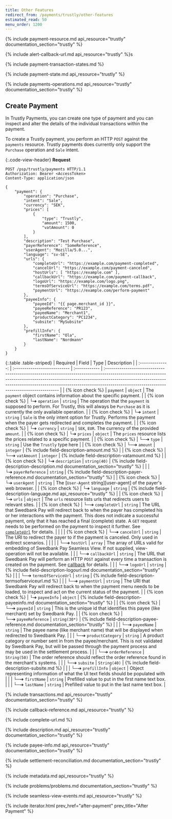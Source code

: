 ```yaml
---
title: Other Features
redirect_from: /payments/trustly/other-features
estimated_read: 50
menu_order: 1200
---
```


{% include payment-resource.md api_resource="trustly"
documentation_section="trustly" %}

{% include alert-callback-url.md api_resource="trustly" %}s

{% include payment-transaction-states.md %}

{% include payment-state.md api_resource="trustly" %}

{% include payments-operations.md api_resource="trustly" documentation_section="trustly" %}

## Create Payment

In Trustly Payments, you can create one type of payment and you can inspect and alter the details of the
individual transactions within the payment.

To create a Trustly payment, you perform an HTTP `POST` against the `payments`
resource. Trustly payments does currently only support the `Purchase` operation and `Sale` intent.

{:.code-view-header}
**Request**

```http
POST /psp/trustly/payments HTTP/1.1
Authorization: Bearer <AccessToken>
Content-Type: application/json

{
    "payment": {
        "operation": "Purchase",
        "intent": "Sale",
        "currency": "SEK",
        "prices": [
            {
                "type": "Trustly",
                "amount": 1500,
                "vatAmount": 0
            }
        ],
        "description": "Test Purchase",
        "payerReference": "SomeReference",
        "userAgent": "Mozilla/5.0...",
        "language": "sv-SE",
        "urls": {
            "completeUrl": "https://example.com/payment-completed",
            "cancelUrl": "https://example.com/payment-canceled",
            "hostUrls": [ "https://example.com" ],
            "callbackUrl": "https://example.com/payment-callback",
            "logoUrl": "https://example.com/logo.png",
            "termsOfServiceUrl": "https://example.com/terms.pdf",
            "paymentUrl": "https://example.com/perform-payment"
        },
        "payeeInfo": {
            "payeeId": "{{ page.merchant_id }}",
            "payeeReference": "PR123",
            "payeeName": "Merchant1",
            "productCategory": "PC1234",
            "subsite": "MySubsite"
        },
        "prefillInfo": {
            "firstName": "Ola",
            "lastName": "Nordmann"
        }
    }
}
```

{:.table .table-striped}
|     Required     | Field                        | Type          | Description                                                                                                                                                                                                                                                                                        |
| :--------------: | :--------------------------- | :------------ | :------------------------------------------------------------------------------------------------------------------------------------------------------------------------------------------------------------------------------------------------------------------------------------------------- |
| {% icon check %} | `payment`                    | `object`      | The `payment` object contains information about the specific payment.                                                                                                                                                                                                                              |
| {% icon check %} | └➔&nbsp;`operation`          | `string`      | The operation that the `payment` is supposed to perform. For Trustly, this will always be `Purchase` as it is currently the only available operation.                                                                                                                                              |
| {% icon check %} | └➔&nbsp;`intent`             | `string`      | `Sale` is the only intent option for Trustly. Performs the payment when the payer gets redirected and completes the payment.                                                                                                                                                                    |
| {% icon check %} | └➔&nbsp;`currency`           | `string`      | `SEK`, `EUR`. The currency of the provided `amount`.                                                                                                                                                                                                                                               |
| {% icon check %} | └➔&nbsp;`prices`             | `object`      | The `prices` resource lists the prices related to a specific payment.                                                                                                                                                                                                                              |
| {% icon check %} | └─➔&nbsp;`type`              | `string`      | Use the `Trustly` type here                                                                                                                                                                                                                                                                        |
| {% icon check %} | └─➔&nbsp;`amount`            | `integer`     | {% include field-description-amount.md %}                                                                                                                                                                                                                                                          |
| {% icon check %} | └─➔&nbsp;`vatAmount`         | `integer`     | {% include field-description-vatamount.md %}                                                                                                                                                                                                                                                       |
| {% icon check %} | └➔&nbsp;`description`        | `string(40)`  | {% include field-description-description.md documentation_section="trustly" %}                                                                                                                                                                                                                     |
|                  | └➔&nbsp;`payerReference`     | `string`      | {% include field-description-payer-reference.md documentation_section="trustly" %}                                                                                                                                                                                   |
| {% icon check %} | └➔&nbsp;`userAgent`          | `string`      | The [`User-Agent` string][user-agent] of the payer's web browser.                                                                                                                                                                                                                               |
| {% icon check %} | └➔&nbsp;`language`           | `string`      | {% include field-description-language.md api_resource="trustly" %}                                                                                                                                                                                                                                 |
| {% icon check %} | └➔&nbsp;`urls`               | `object`      | The `urls` resource lists urls that redirects users to relevant sites.                                                                                                                                                                                                                             |
| {% icon check %} | └─➔&nbsp;`completeUrl`       | `string`      | The URL that Swedbank Pay will redirect back to when the payer has completed his or her interactions with the payment. This does not indicate a successful payment, only that it has reached a final (complete) state. A `GET` request needs to be performed on the payment to inspect it further. See [`completeUrl`](#completeurl) for details. |
|                  |
| {% icon check %} | └─➔&nbsp;`cancelUrl`         | `string`      | The URI to redirect the payer to if the payment is canceled. Only used in redirect scenarios.                                                                                                                                                                                                      |
|                  |
|                  | └─➔&nbsp;`hostUrl`           | `array`       | The array of URLs valid for embedding of Swedbank Pay Seamless View. If not supplied, view-operation will not be available.                                                                                                                                                                        |
|                  | └─➔&nbsp;`callbackUrl`       | `string`      | The URL that Swedbank Pay will perform an HTTP `POST` against every time a transaction is created on the payment. See [callback][callback] for details.                                                                                                                                            |
|                  | └─➔&nbsp;`logoUrl`           | `string`      | {% include field-description-logourl.md documentation_section="trustly" %}                                                                                                                                                                |
|                  | └─➔&nbsp;`termsOfServiceUrl` | `string`      | {% include field-description-termsofserviceurl.md %}                                                                                                                                                                                                                                               |
|                  | └─➔&nbsp;`paymentUrl`        | `string`      | The URI that Swedbank Pay will redirect back to when the payment menu needs to be loaded, to inspect and act on the current status of the payment.                                                                                                                                                 |
| {% icon check %} | └➔&nbsp;`payeeInfo`          | `object`      | {% include field-description-payeeinfo.md documentation_section="trustly" %}                                                                                                                                                                                                                                              |
| {% icon check %} | └─➔&nbsp;`payeeId`           | `string`      | This is the unique id that identifies this payee (like merchant) set by Swedbank Pay.                                                                                                                                                                                                              |
| {% icon check %} | └─➔&nbsp;`payeeReference`    | `string(30*)` | {% include field-description-payee-reference.md documentation_section="trustly" %}                                                                                                                                                                                                                 |
|                  | └─➔&nbsp;`payeeName`         | `string`      | The payee name (like merchant name) that will be displayed when redirected to Swedbank Pay.                                                                                                                                                                                            |
|                  | └─➔&nbsp;`productCategory`   | `string`      | A product category or number sent in from the payee/merchant. This is not validated by Swedbank Pay, but will be passed through the payment process and may be used in the settlement process.                                                                                                     |
|                  | └─➔&nbsp;`orderReference`    | `String(50)`  | The order reference should reflect the order reference found in the merchant's systems.                                                                                                                                                                                                            |
|                  | └─➔&nbsp;`subsite`           | `String(40)`  | {% include field-description-subsite.md %}                                                                                                                                        |
|                  | └─➔&nbsp;`prefillInfo`       | `object`      | Object representing information of what the UI text fields should be populated with                                                                                                                                                                                                                |
|                  | └─➔&nbsp;`firstName`         | `string`      | Prefilled value to put in the first name text box.                                                                                                                                                                                                                                                 |
|                  | └─➔&nbsp;`lastName`          | `string`      | Prefilled value to put in the last name text box.                                                                                                                                                                                                                                                  |

{% include transactions.md api_resource="trustly" documentation_section="trustly" %}

{% include callback-reference.md api_resource="trustly" %}

{% include complete-url.md %}

{% include description.md api_resource="trustly" documentation_section="trustly" %}

{% include payee-info.md api_resource="trustly" documentation_section="trustly" %}

{% include settlement-reconciliation.md documentation_section="trustly" %}

{% include metadata.md api_resource="trustly" %}

{% include problems/problems.md documentation_section="trustly" %}

{% include seamless-view-events.md api_resource="trustly" %}

{% include iterator.html prev_href="after-payment" prev_title="After
Payment" %}

[callback]: #callback
[financing-consumer]: #financing-consumer
[trustly-payment]: /assets/img/checkout/trustly-seamless-view.png
[recur]: #recur
[redirect]: /payment-instruments/trustly/redirect
[seamless-view]: /payment-instruments/trustly/seamless-view
[verification-flow]: #verification-flow
[verify]: #verify
